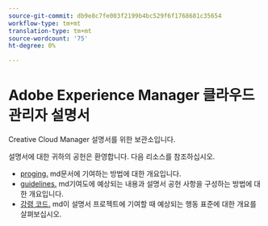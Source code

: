 ```yaml
---
source-git-commit: db9e8c7fe003f2199b4bc529f6f1768681c35654
workflow-type: tm+mt
translation-type: tm+mt
source-wordcount: '75'
ht-degree: 0%

---
```

# Adobe Experience Manager 클라우드 관리자 설명서

Creative Cloud Manager 설명서를 위한 보관소입니다.

설명서에 대한 귀하의 공헌은 환영합니다. 다음 리소스를 참조하십시오.

* [proging.](contributing.md) md문서에 기여하는 방법에 대한 개요입니다.
* [guidelines.](guidelines.md) md기여도에 예상되는 내용과 설명서 공헌 사항을 구성하는 방법에 대한 개요입니다.
* [강령 코드.](code-of-conduct.md) md이 설명서 프로젝트에 기여할 때 예상되는 행동 표준에 대한 개요를 살펴보십시오.
